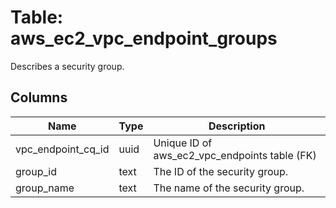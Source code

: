 
# Table: aws_ec2_vpc_endpoint_groups
Describes a security group.
## Columns
| Name        | Type           | Description  |
| ------------- | ------------- | -----  |
|vpc_endpoint_cq_id|uuid|Unique ID of aws_ec2_vpc_endpoints table (FK)|
|group_id|text|The ID of the security group.|
|group_name|text|The name of the security group.|
